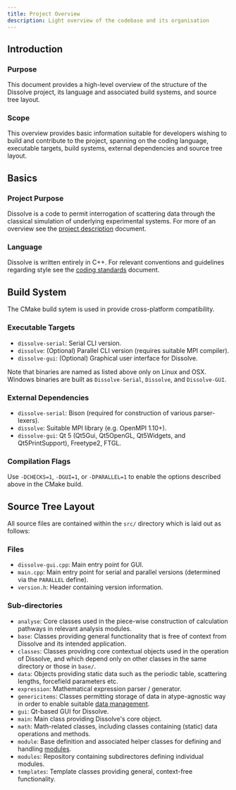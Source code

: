 ```yaml
---
title: Project Overview
description: Light overview of the codebase and its organisation
---
```


## Introduction

### Purpose
This document provides a high-level overview of the structure of the Dissolve project, its language and associated build systems, and source tree layout.

### Scope
This overview provides basic information suitable for developers wishing to build and contribute to the project, spanning on the coding language, executable targets, build systems, external dependencies and source tree layout.

## Basics

### Project Purpose
Dissolve is a code to permit interrogation of scattering data through the classical simulation of underlying experimental systems. For more of an overview see the [project description](description.md) document.

### Language
Dissolve is written entirely in C++. For relevant conventions and guidelines regarding style see the [coding standards](standards.md) document.

## Build System

The CMake build sytem is used in provide cross-platform compatibility.

### Executable Targets
- `dissolve-serial`: Serial CLI version.
- `dissolve`: (Optional) Parallel CLI version (requires suitable MPI compiler).
- `dissolve-gui`: (Optional) Graphical user interface for Dissolve.

Note that binaries are named as listed above only on Linux and OSX. Windows binaries are built as `Dissolve-Serial`, `Dissolve`, and `Dissolve-GUI`.

### External Dependencies
- `dissolve-serial`: Bison (required for construction of various parser-lexers).
- `dissolve`: Suitable MPI library (e.g. OpenMPI 1.10+).
- `dissolve-gui`: Qt 5 (Qt5Gui, Qt5OpenGL, Qt5Widgets, and Qt5PrintSupport), Freetype2, FTGL.

### Compilation Flags
Use `-DCHECKS=1`, `-DGUI=1`, or `-DPARALLEL=1` to enable the options described above in the CMake build.

## Source Tree Layout
All source files are contained within the `src/` directory which is laid out as follows:

### Files
- `dissolve-gui.cpp`: Main entry point for GUI.
- `main.cpp`: Main entry point for serial and parallel versions (determined via the `PARALLEL` define).
- `version.h`: Header containing version information.

### Sub-directories
- `analyse`: Core classes used in the piece-wise construction of calculation pathways in relevant analysis modules.
- `base`: Classes providing general functionality that is free of context from Dissolve and its intended application.
- `classes`: Classes providing core contextual objects used in the operation of Dissolve, and which depend only on other classes in the same directory or those in `base/`.
- `data`: Objects providing static data such as the periodic table, scattering lengths, forcefield parameters etc.
- `expression`: Mathematical expression parser / generator.
- `genericitems`: Classes permitting storage of data in atype-agnostic way in order to enable suitable [data management](overviews/dataManagement.md).
- `gui`: Qt-based GUI for Dissolve.
- `main`: Main class providing Dissolve's core object.
- `math`: Math-related classes, including classes containing (static) data operations and methods.
- `module`: Base definition and associated helper classes for defining and handling [modules](overviews/modules.md).
- `modules`: Repository containing subdirectores defining individual modules.
- `templates`: Template classes providing general, context-free functionality.
